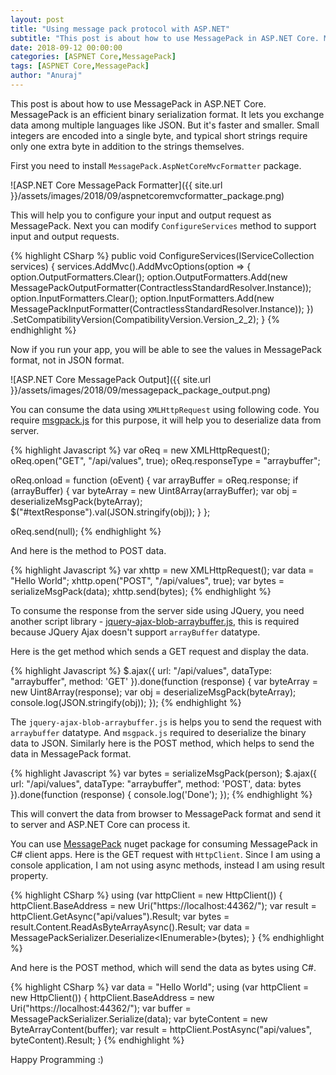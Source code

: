 ```yaml
---
layout: post
title: "Using message pack protocol with ASP.NET"
subtitle: "This post is about how to use MessagePack in ASP.NET Core. MessagePack is an efficient binary serialization format. It lets you exchange data among multiple languages like JSON. But it's faster and smaller. Small integers are encoded into a single byte, and typical short strings require only one extra byte in addition to the strings themselves."
date: 2018-09-12 00:00:00
categories: [ASPNET Core,MessagePack]
tags: [ASPNET Core,MessagePack]
author: "Anuraj"
---
```

This post is about how to use MessagePack in ASP.NET Core. MessagePack is an efficient binary serialization format. It lets you exchange data among multiple languages like JSON. But it's faster and smaller. Small integers are encoded into a single byte, and typical short strings require only one extra byte in addition to the strings themselves.

First you need to install `MessagePack.AspNetCoreMvcFormatter` package. 

![ASP.NET Core MessagePack Formatter]({{ site.url }}/assets/images/2018/09/aspnetcoremvcformatter_package.png)

This will help you to configure your input and output request as MessagePack. Next you can modify `ConfigureServices` method to support input and output requests.

{% highlight CSharp %}
public void ConfigureServices(IServiceCollection services)
{
    services.AddMvc().AddMvcOptions(option =>
    {
        option.OutputFormatters.Clear();
        option.OutputFormatters.Add(new MessagePackOutputFormatter(ContractlessStandardResolver.Instance));
        option.InputFormatters.Clear();
        option.InputFormatters.Add(new MessagePackInputFormatter(ContractlessStandardResolver.Instance));
    })
    .SetCompatibilityVersion(CompatibilityVersion.Version_2_2);
}
{% endhighlight %}

Now if you run your app, you will be able to see the values in MessagePack format, not in JSON format.

![ASP.NET Core MessagePack Output]({{ site.url }}/assets/images/2018/09/messagepack_package_output.png)

You can consume the data using `XMLHttpRequest` using following code. You require [msgpack.js](https://github.com/ygoe/msgpack.js) for this purpose, it will help you to deserialize data from server.

{% highlight Javascript %}
var oReq = new XMLHttpRequest();
oReq.open("GET", "/api/values", true);
oReq.responseType = "arraybuffer";

oReq.onload = function (oEvent) {
    var arrayBuffer = oReq.response;
    if (arrayBuffer) {
        var byteArray = new Uint8Array(arrayBuffer);
        var obj = deserializeMsgPack(byteArray);
        $("#textResponse").val(JSON.stringify(obj));
    }
};

oReq.send(null);
{% endhighlight %}

And here is the method to POST data.

{% highlight Javascript %}
var xhttp = new XMLHttpRequest();
var data = "Hello World";
xhttp.open("POST", "/api/values", true);
var bytes = serializeMsgPack(data);
xhttp.send(bytes);
{% endhighlight %}

To consume the response from the server side using JQuery, you need another script library - [jquery-ajax-blob-arraybuffer.js](https://gist.github.com/SaneMethod/7548768), this is required because JQuery Ajax doesn't support `arrayBuffer` datatype.

Here is the get method which sends a GET request and display the data.

{% highlight Javascript %}
$.ajax({
    url: "/api/values",
    dataType: "arraybuffer",
    method: 'GET'
}).done(function (response) {
    var byteArray = new Uint8Array(response);
    var obj = deserializeMsgPack(byteArray);
    console.log(JSON.stringify(obj));
});
{% endhighlight %}

The `jquery-ajax-blob-arraybuffer.js` is helps you to send the request with `arraybuffer` datatype. And `msgpack.js` required to deserialize the binary data to JSON. Similarly here is the POST method, which helps to send the data in MessagePack format.

{% highlight Javascript %}
var bytes = serializeMsgPack(person);
$.ajax({
    url: "/api/values",
    dataType: "arraybuffer",
    method: 'POST',
    data: bytes
}).done(function (response) {
    console.log('Done');
});
{% endhighlight %}

This will convert the data from browser to MessagePack format and send it to server and ASP.NET Core can process it.

You can use [MessagePack](https://www.nuget.org/packages/MessagePack/) nuget package for consuming MessagePack in C# client apps. Here is the GET request with `HttpClient`. Since I am using a console application, I am not using async methods, instead I am using result property. 

{% highlight CSharp %}
using (var httpClient = new HttpClient())
{
    httpClient.BaseAddress = new Uri("https://localhost:44362/");
    var result = httpClient.GetAsync("api/values").Result;
    var bytes = result.Content.ReadAsByteArrayAsync().Result;
    var data = MessagePackSerializer.Deserialize<IEnumerable<string>>(bytes);
}
{% endhighlight %}

And here is the POST method, which will send the data as bytes using C#.

{% highlight CSharp %}
var data = "Hello World";
using (var httpClient = new HttpClient())
{
    httpClient.BaseAddress = new Uri("https://localhost:44362/");
    var buffer = MessagePackSerializer.Serialize(data);
    var byteContent = new ByteArrayContent(buffer);
    var result = httpClient.PostAsync("api/values", byteContent).Result;
}
{% endhighlight %}

Happy Programming :)